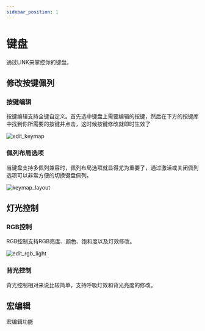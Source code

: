 ```yaml
---
sidebar_position: 1
---
```


# 键盘

通过LINK来掌控你的键盘。

## 修改按键佩列
### 按键编辑

按键编辑支持全键自定义。首先选中键盘上需要编辑的按键，然后在下方的按键库中找到你所需要的按键并点击，这时候按键修改就即时生效了

![edit_keymap](/img/guides/edit_keymap_zh.png)

### 佩列布局选项

当键盘支持多佩列兼容时，佩列布局选项就显得尤为重要了，通过激活或关闭佩列选项可以非常方便的切换键盘佩列。

![keymap_layout](/img/guides/keymap_layout_zh.png)

## 灯光控制

### RGB控制

RGB控制支持RGB亮度、颜色、饱和度以及灯效修改。

![edit_rgb_light](/img/guides/edit_rgb_light_en.png)

### 背光控制

背光控制相对来说比较简单，支持呼吸灯效和背光亮度的修改。

## 宏编辑

宏编辑功能